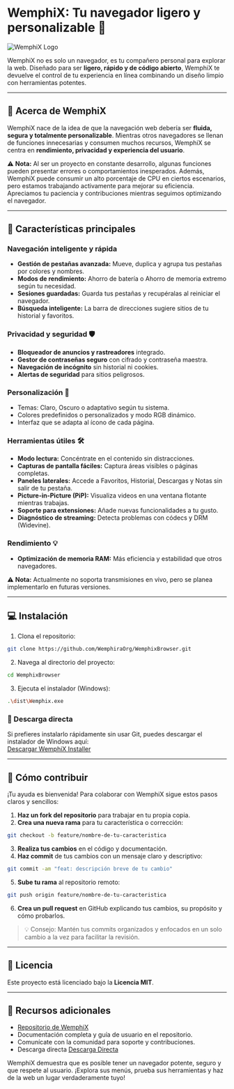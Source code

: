 
# WemphiX: Tu navegador ligero y personalizable 🚀

![WemphiX Logo](https://placehold.co/150x150/06B6D4/FFFFFF?text=Wemphix)

WemphiX no es solo un navegador, es tu compañero personal para explorar la web. Diseñado para ser **ligero, rápido y de código abierto**, WemphiX te devuelve el control de tu experiencia en línea combinando un diseño limpio con herramientas potentes.

---

## 🌟 Acerca de WemphiX

WemphiX nace de la idea de que la navegación web debería ser **fluida, segura y totalmente personalizable**. Mientras otros navegadores se llenan de funciones innecesarias y consumen muchos recursos, WemphiX se centra en **rendimiento, privacidad y experiencia del usuario**.

⚠️ **Nota:** Al ser un proyecto en constante desarrollo, algunas funciones pueden presentar errores o comportamientos inesperados. Además, WemphiX puede consumir un alto porcentaje de CPU en ciertos escenarios, pero estamos trabajando activamente para mejorar su eficiencia. Apreciamos tu paciencia y contribuciones mientras seguimos optimizando el navegador.

---

## 🚀 Características principales

### Navegación inteligente y rápida
- **Gestión de pestañas avanzada:** Mueve, duplica y agrupa tus pestañas por colores y nombres.  
- **Modos de rendimiento:** Ahorro de batería o Ahorro de memoria extremo según tu necesidad.  
- **Sesiones guardadas:** Guarda tus pestañas y recupéralas al reiniciar el navegador.  
- **Búsqueda inteligente:** La barra de direcciones sugiere sitios de tu historial y favoritos.  

### Privacidad y seguridad 🛡️
- **Bloqueador de anuncios y rastreadores** integrado.  
- **Gestor de contraseñas seguro** con cifrado y contraseña maestra.  
- **Navegación de incógnito** sin historial ni cookies.  
- **Alertas de seguridad** para sitios peligrosos.  

### Personalización 🎨
- Temas: Claro, Oscuro o adaptativo según tu sistema.  
- Colores predefinidos o personalizados y modo RGB dinámico.  
- Interfaz que se adapta al ícono de cada página.  

### Herramientas útiles 🛠️
- **Modo lectura:** Concéntrate en el contenido sin distracciones.  
- **Capturas de pantalla fáciles:** Captura áreas visibles o páginas completas.  
- **Paneles laterales:** Accede a Favoritos, Historial, Descargas y Notas sin salir de tu pestaña.  
- **Picture-in-Picture (PiP):** Visualiza videos en una ventana flotante mientras trabajas.  
- **Soporte para extensiones:** Añade nuevas funcionalidades a tu gusto.  
- **Diagnóstico de streaming:** Detecta problemas con códecs y DRM (Widevine).  

### Rendimiento 💡
- **Optimización de memoria RAM:** Más eficiencia y estabilidad que otros navegadores.  

⚠️ **Nota:** Actualmente no soporta transmisiones en vivo, pero se planea implementarlo en futuras versiones.

---

## 💻 Instalación

1. Clona el repositorio:
```bash
git clone https://github.com/WemphiraOrg/WemphixBrowser.git
```
2. Navega al directorio del proyecto:
```bash
cd WemphixBrowser
```
3. Ejecuta el instalador (Windows):
```bash
.\dist\Wemphix.exe
```

### 💾 Descarga directa
Si prefieres instalarlo rápidamente sin usar Git, puedes descargar el instalador de Windows aquí:  
[Descargar WemphiX Installer](https://www.mediafire.com/file/20nr9ybeqxb5fld/WemphixInstaller.exe/file)

---

## 🤝 Cómo contribuir

¡Tu ayuda es bienvenida! Para colaborar con WemphiX sigue estos pasos claros y sencillos:

1. **Haz un fork del repositorio** para trabajar en tu propia copia.  
2. **Crea una nueva rama** para tu característica o corrección:
```bash
git checkout -b feature/nombre-de-tu-caracteristica
```
3. **Realiza tus cambios** en el código y documentación.  
4. **Haz commit** de tus cambios con un mensaje claro y descriptivo:
```bash
git commit -am "feat: descripción breve de tu cambio"
```
5. **Sube tu rama** al repositorio remoto:
```bash
git push origin feature/nombre-de-tu-caracteristica
```
6. **Crea un pull request** en GitHub explicando tus cambios, su propósito y cómo probarlos.

> 💡 Consejo: Mantén tus commits organizados y enfocados en un solo cambio a la vez para facilitar la revisión.

---

## 📝 Licencia

Este proyecto está licenciado bajo la **Licencia MIT**.

---

## 🔗 Recursos adicionales
- [Repositorio de WemphiX](https://github.com/brunolopez1/WemphixBrowser)  
- Documentación completa y guía de usuario en el repositorio.  
- Comunícate con la comunidad para soporte y contribuciones.
- Descarga directa [Descarga Directa](https://www.mediafire.com/file/uunxgutubcxgf4e/WemphixInstaller.exe/file)

WemphiX demuestra que es posible tener un navegador potente, seguro y que respete al usuario. ¡Explora sus menús, prueba sus herramientas y haz de la web un lugar verdaderamente tuyo! 
